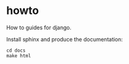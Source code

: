 howto
=====

How to guides for django.

Install sphinx and produce the documentation:

    cd docs
    make html


